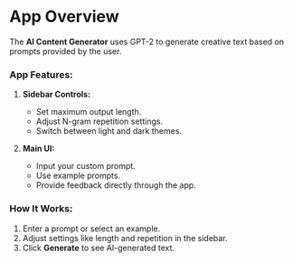 # App Overview
The **AI Content Generator** uses GPT-2 to generate creative text based on prompts provided by the user.

### App Features:
1. **Sidebar Controls:**
   - Set maximum output length.
   - Adjust N-gram repetition settings.
   - Switch between light and dark themes.

2. **Main UI:**
   - Input your custom prompt.
   - Use example prompts.
   - Provide feedback directly through the app.

### How It Works:
1. Enter a prompt or select an example.
2. Adjust settings like length and repetition in the sidebar.
3. Click **Generate** to see AI-generated text.
